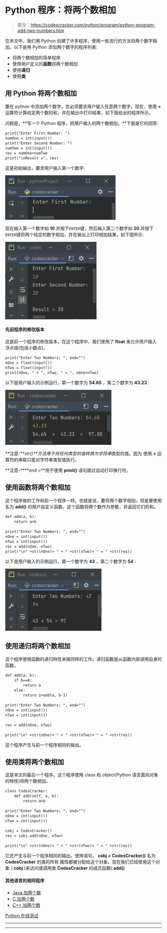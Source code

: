 # Python 程序：将两个数相加

> 原文：<https://codescracker.com/python/program/python-program-add-two-numbers.htm>

在本文中，我们用 Python 创建了许多程序，使用一些流行的方法将两个数字相加。以下是用 Python 添加两个数字的程序列表:

*   将两个数相加的简单程序
*   使用用户定义的**函数**将两个数相加
*   使用**递归**
*   使用**类**

## 用 Python 将两个数相加

要在 python 中添加两个数字，您必须要求用户输入任意两个数字。现在，使用 **+** 运算符计算给定两个数的和，并在输出中打印结果，如下面给出的程序所示。

问题是，**写一个 Python 程序，把用户输入的两个数相加。**下面是它的回答:

```
print("Enter First Number: ")
numOne = int(input())
print("Enter Second Number: ")
numTwo = int(input())
res = numOne+numTwo
print("\nResult =", res)
```

这是初始输出，要求用户输入第一个数字:

![add two numbers python](img/035048881091c51dfc931f1bdd7c66af.png)

现在输入第一个数字如 **10** 并按下`ENTER`键，然后输入第二个数字如 **20** 并按下`ENTER`键将两个给定的数字相加，并在输出上打印相加结果，如下图所示:

![add two number program python](img/f070785740ed35a5b4538d88af5013fc.png)

#### 先前程序的修改版本

这是前一个程序的修改版本。在这个程序中，我们使用了 **float** 来允许用户输入 浮点值(包括小数点)。

```
print("Enter Two Numbers: ", end="")
nOne = float(input())
nTwo = float(input())
print(nOne, " + ", nTwo, " = ", nOne+nTwo)
```

以下是用户输入的示例运行，第一个数字为 **54.65** ，第二个数字为 **43.23** :

![python add two numbers](img/a689857d99e6a2493cc4a8c1fc823d5f.png)

**注意-****str()**方法用于将任何类型的值转换为*字符串*类型的值。因为 使用 **+** 运算符的串联只能对字符串类型值执行。

**注意-****end =**用于使用 **print()** 语句跳过自动打印换行符。

## 使用函数将两个数相加

这个程序做的工作和前一个程序一样。也就是说，要将两个数字相加，但是要使用名为 **add()** 的用户自定义函数。这个函数将两个数作为参数，并返回它们的和。

```
def add(a, b):
    return a+b

print("Enter Two Numbers: ", end="")
nOne = int(input())
nTwo = int(input())
res = add(nOne, nTwo)
print("\n" +str(nOne)+ " + " +str(nTwo)+ " = " +str(res))
```

以下是用户输入的示例运行，第一个数字为 **43** ，第二个数字为 **54** :

![add two numbers using function python](img/a8ef0ba9cb3191bae072bf0f294b811f.png)

## 使用递归将两个数相加

这个程序使用函数的递归特性来做同样的工作。递归函数是从函数内部调用自身的函数。

```
def add(a, b):
    if b==0:
        return a
    else:
        return 1+add(a, b-1)

print("Enter Two Numbers: ", end="")
nOne = int(input())
nTwo = int(input())

res = add(nOne, nTwo)

print("\n" +str(nOne)+ " + " +str(nTwo)+ " = " +str(res))
```

这个程序产生与前一个程序相同的输出。

## 使用类将两个数相加

这是本文的最后一个程序。这个程序使用 class 和 object(Python 语言面向对象的特性)将两个数相加。

```
class CodesCracker:
    def add(self, a, b):
        return a+b

print("Enter Two Numbers: ", end="")
nOne = int(input())
nTwo = int(input())

cobj = CodesCracker()
res = cobj.add(nOne, nTwo)

print("\n" +str(nOne)+ " + " +str(nTwo)+ " = " +str(res))
```

它还产生与前一个程序相同的输出。使用语句， **cobj = CodesCracker()** 名为 **CodesCracker** 的类的所有 属性都被分配给这个对象。现在我们已经使用这个对象 ( **cobj** )来访问或调用类 **CodesCracker** 的成员函数( **add()**

#### 其他语言的相同程序

*   [Java 加两个数](/java/program/java-program-add-two-numbers.htm)
*   [C 加两个数](/c/program/c-program-add-two-numbers.htm)
*   [C++ 加两个数](/cpp/program/cpp-program-add-two-numbers.htm)

[Python 在线测试](/exam/showtest.php?subid=10)

* * *

* * *